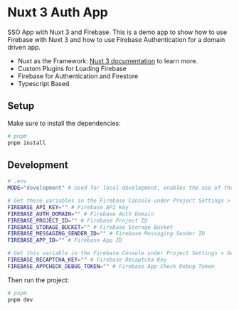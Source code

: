 # Nuxt 3 Auth App

SSO App with Nuxt 3 and Firebase. This is a demo app to show how to use Firebase with Nuxt 3 and how to use Firebase Authentication for a domain driven app.

- Nuxt as the Framework: [Nuxt 3 documentation](https://nuxt.com/docs/getting-started/introduction) to learn more.
- Custom Plugins for Loading Firebase
- Firebase for Authentication and Firestore
- Typescript Based

## Setup

Make sure to install the dependencies:

```bash
# pnpm
pnpm install
```

## Development

```bash
# .env
MODE="development" # Used for local development, enables the use of the Firebase Emulator

# Get these variables in the Firebase Console under Project Settings > General > Your Apps > Firebase SDK snippet > Config
FIREBASE_API_KEY="" # Firebase API Key
FIREBASE_AUTH_DOMAIN="" # Firebase Auth Domain
FIREBASE_PROJECT_ID="" # Firebase Project ID
FIREBASE_STORAGE_BUCKET="" # Firebase Storage Bucket
FIREBASE_MESSAGING_SENDER_ID="" # Firebase Messaging Sender ID
FIREBASE_APP_ID="" # Firebase App ID

# Get this variable in the Firebase Console under Project Settings > General > App Check > Debug Token
FIREBASE_RECAPTCHA_KEY="" # Firebase Recaptcha Key
FIREBASE_APPCHECK_DEBUG_TOKEN="" # Firebase App Check Debug Token
```

 Then run the project:

```bash
# pnpm
pnpm dev
```
